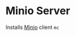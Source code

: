 # Minio Server
Installs [Minio](https://docs.min.io/minio/baremetal/_static/img/docs-logo.svg) client `mc`

